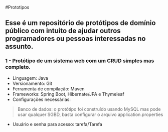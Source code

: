 #Prototipos

## Esse é um repositório de protótipos de domínio público com intuito de ajudar outros programadores ou pessoas interessadas no assunto.

### 1 - Protótipo de um sistema web com um **CRUD** simples mas completo. 
+ Linguagem: Java
+ Versionamento: Git
+ Ferramenta de compilação: Maven
+ Frameworks: Spring Boot, Hibernate/JPA e Thymeleaf
+ Configurações necessárias:

> Banco de dados: o protótipo foi construído usando MySQL mas pode usar qualquer SGBD, basta configurar o arquivo application.properties

+ Usuário e senha para acesso: tarefa/Tarefa